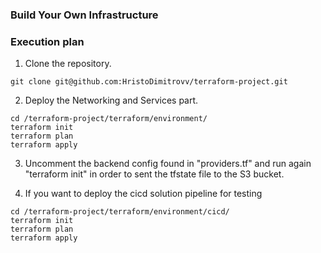 ### Build Your Own Infrastructure ###

### Execution plan ###

1. Clone the repository.
```hcl
git clone git@github.com:HristoDimitrovv/terraform-project.git
```
2. Deploy the Networking and Services part.
```hcl
cd /terraform-project/terraform/environment/
terraform init
terraform plan
terraform apply 
```
3. Uncomment the backend config found in "providers.tf" and run again "terraform init" in order to sent the tfstate file to the S3 bucket.

4. If you want to deploy the cicd solution pipeline for testing
```hcl
cd /terraform-project/terraform/environment/cicd/
terraform init
terraform plan
terraform apply 
```

